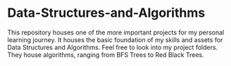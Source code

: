 # Data-Structures-and-Algorithms

This repository houses one of the more important projects for my personal learning journey. It houses the basic foundation of my skills and assets for Data Structures and Algorithms. Feel free to look into my project folders. They house algorithms, ranging from BFS Trees to Red Black Trees. 